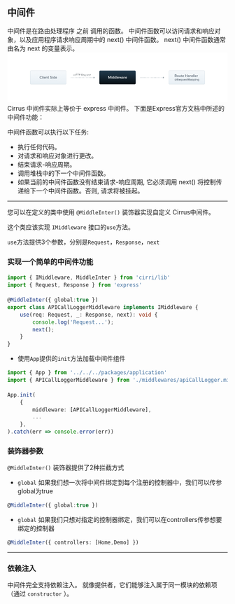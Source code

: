 ## 中间件
中间件是在路由处理程序 之前 调用的函数。 中间件函数可以访问请求和响应对象，以及应用程序请求响应周期中的 next() 中间件函数。 next() 中间件函数通常由名为 next 的变量表示。
![avatar](../image/Middlewares.png)
Cirrus 中间件实际上等价于 express 中间件。 下面是Express官方文档中所述的中间件功能：

中间件函数可以执行以下任务:

- 执行任何代码。
- 对请求和响应对象进行更改。
- 结束请求-响应周期。
- 调用堆栈中的下一个中间件函数。
- 如果当前的中间件函数没有结束请求-响应周期, 它必须调用 next() 将控制传递给下一个中间件函数。否则, 请求将被挂起。

__________
您可以在定义的类中使用 `@MiddleInter()` 装饰器实现自定义 Cirrus中间件。 

这个类应该实现 `IMiddleware` 接口的`use`方法。

`use`方法提供3个参数，分别是`Request`，`Response`，`next`

### 实现一个简单的中间件功能

```typescript
import { IMiddleware, MiddleInter } from 'cirri/lib'
import { Request, Response } from 'express'

@MiddleInter({ global:true })
export class APICallLoggerMiddleware implements IMiddleware {
    use(req: Request, _: Response, next): void {
        console.log('Request...');
        next();
    }
}

```
- 使用`App`提供的`init`方法加载中间件组件
```typescript
import { App } from '../../../packages/application'
import { APICallLoggerMiddleware } from './middlewares/apiCallLogger.middleware'

App.init(
    {
        middleware: [APICallLoggerMiddleware],
        ...
    },
).catch(err => console.error(err))
```


### 装饰器参数
`@MiddleInter()` 装饰器提供了2种拦截方式
- `global` 如果我们想一次将中间件绑定到每个注册的控制器中，我们可以传参global为true
```typescript
@MiddleInter({ global:true })
```
- `global` 如果我们只想对指定的控制器绑定，我们可以在controllers传参想要绑定的控制器

```typescript
@MiddleInter({ controllers: [Home,Demo] })
```

__________

### 依赖注入
中间件完全支持依赖注入。 就像提供者，它们能够注入属于同一模块的依赖项（通过 `constructor` ）。

